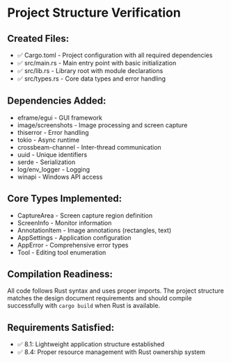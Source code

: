 # Project Structure Verification

## Created Files:
- ✅ Cargo.toml - Project configuration with all required dependencies
- ✅ src/main.rs - Main entry point with basic initialization
- ✅ src/lib.rs - Library root with module declarations
- ✅ src/types.rs - Core data types and error handling

## Dependencies Added:
- eframe/egui - GUI framework
- image/screenshots - Image processing and screen capture
- thiserror - Error handling
- tokio - Async runtime
- crossbeam-channel - Inter-thread communication
- uuid - Unique identifiers
- serde - Serialization
- log/env_logger - Logging
- winapi - Windows API access

## Core Types Implemented:
- CaptureArea - Screen capture region definition
- ScreenInfo - Monitor information
- AnnotationItem - Image annotations (rectangles, text)
- AppSettings - Application configuration
- AppError - Comprehensive error types
- Tool - Editing tool enumeration

## Compilation Readiness:
All code follows Rust syntax and uses proper imports. The project structure matches the design document requirements and should compile successfully with `cargo build` when Rust is available.

## Requirements Satisfied:
- ✅ 8.1: Lightweight application structure established
- ✅ 8.4: Proper resource management with Rust ownership system